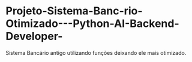 # Projeto-Sistema-Banc-rio-Otimizado---Python-AI-Backend-Developer-
Sistema Bancário antigo utilizando funções deixando ele mais otimizado.
